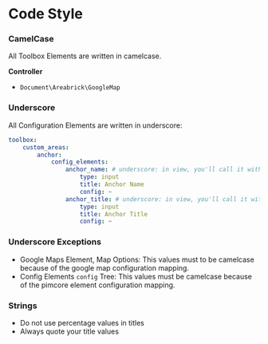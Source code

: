 # Code Style

### CamelCase
All Toolbox Elements are written in camelcase.

**Controller**  
- `Document\Areabrick\GoogleMap` 

### Underscore
All Configuration Elements are written in underscore:

```yaml
toolbox:
    custom_areas:
        anchor:
            config_elements:
                anchor_name: # underscore: in view, you'll call it with pimcore_input('anchor_name');
                    type: input
                    title: Anchor Name
                    config: ~
                anchor_title: # underscore: in view, you'll call it with pimcore_input('anchor_title');
                    type: input
                    title: Anchor Title
                    config: ~

```

### Underscore Exceptions
- Google Maps Element, Map Options: This values must to be camelcase because of the google map configuration mapping.
- Config Elements `config` Tree: This values must be camelcase because of the pimcore element configuration mapping. 

### Strings
- Do not use percentage values in titles
- Always quote your title values